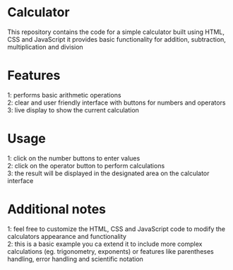 # Calculator
This repository contains the code for a simple calculator built using HTML, CSS and JavaScript it provides basic functionality for addition, subtraction, multiplication and division

# Features
1: performs basic arithmetic operations\
2: clear and user friendly interface with buttons for numbers and operators\
3: live display to show the current calculation

# Usage
1: click on the number buttons to enter values\
2: click on the operator button to perform calculations\
3: the result will be displayed in the designated area on the calculator interface

# Additional notes
1: feel free to customize the HTML, CSS and JavaScript code to modify the calculators appearance and functionality\
2: this is a basic example you ca extend it to include more complex calculations (eg. trigonometry, exponents) or features like parentheses handling, error handling and scientific notation
